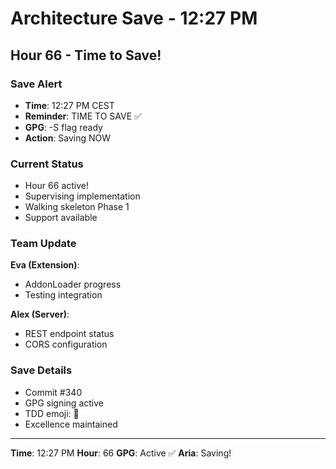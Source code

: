 # Architecture Save - 12:27 PM

## Hour 66 - Time to Save!

### Save Alert
- **Time**: 12:27 PM CEST
- **Reminder**: TIME TO SAVE ✅
- **GPG**: -S flag ready
- **Action**: Saving NOW

### Current Status
- Hour 66 active!
- Supervising implementation
- Walking skeleton Phase 1
- Support available

### Team Update
**Eva (Extension)**:
- AddonLoader progress
- Testing integration

**Alex (Server)**:
- REST endpoint status
- CORS configuration

### Save Details
- Commit #340
- GPG signing active
- TDD emoji: 🚧
- Excellence maintained

---

**Time**: 12:27 PM
**Hour**: 66
**GPG**: Active ✅
**Aria**: Saving!